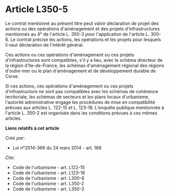 # Article L350-5

Le contrat mentionné au présent titre peut valoir déclaration de projet des actions ou des opérations d'aménagement et des
projets d'infrastructures mentionnés au 4° de l'article L. 350-3 pour l'application de l'article L. 300-6. Le contrat précise
les actions, les opérations et les projets pour lesquels il vaut déclaration de l'intérêt général. 

Ces actions ou ces opérations d'aménagement ou ces projets d'infrastructures sont compatibles, s'il y a lieu, avec le schéma
directeur de la région d'Ile-de-France, les schémas d'aménagement régional des régions d'outre-mer ou le plan d'aménagement
et de développement durable de Corse. 

Si ces actions, ces opérations d'aménagement ou ces projets d'infrastructure ne sont pas compatibles avec les schémas de
cohérence territoriale, les schémas de secteurs et les plans locaux d'urbanisme, l'autorité administrative engage les
procédures de mise en compatibilité prévues aux articles L. 122-15 et L. 123-16. L'enquête publique mentionnée à l'article L.
350-2 est organisée dans les conditions prévues à ces mêmes articles.

**Liens relatifs à cet article**

_Créé par_:

  - Loi n°2014-366 du 24 mars 2014 - art. 168

_Cite_:

  - Code de l'urbanisme - art. L122-15
  - Code de l'urbanisme - art. L123-16
  - Code de l'urbanisme - art. L300-6
  - Code de l'urbanisme - art. L350-2
  - Code de l'urbanisme - art. L350-3
